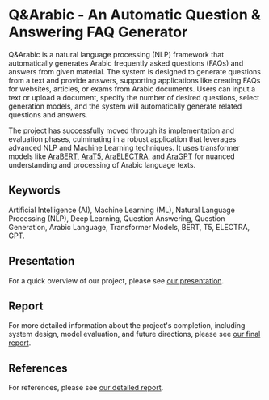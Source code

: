 # **Q&Arabic - An Automatic Question & Answering FAQ Generator**

Q&Arabic is a natural language processing (NLP) framework that automatically generates Arabic frequently asked questions (FAQs) and answers from given material. The system is designed to generate questions from a text and provide answers, supporting applications like creating FAQs for websites, articles, or exams from Arabic documents. Users can input a text or upload a document, specify the number of desired questions, select generation models, and the system will automatically generate related questions and answers.

The project has successfully moved through its implementation and evaluation phases, culminating in a robust application that leverages advanced NLP and Machine Learning techniques. It uses transformer models like [AraBERT](https://github.com/aub-mind/arabert/tree/master/arabert), [AraT5](https://github.com/UBC-NLP/araT5), [AraELECTRA](https://github.com/aub-mind/arabert/tree/master/araelectra), and [AraGPT](https://github.com/aub-mind/arabert/tree/master/aragpt2) for nuanced understanding and processing of Arabic language texts.


## **Keywords**
Artificial Intelligence (AI), Machine Learning (ML), Natural Language Processing (NLP), Deep Learning, Question Answering, Question Generation, Arabic Language, Transformer Models, BERT, T5, ELECTRA, GPT.

## **Presentation**
For a quick overview of our project, please see [our presentation](/presentation.pptx).

## **Report**
For more detailed information about the project's completion, including system design, model evaluation, and future directions, please see [our final report](/report.pdf).

## **References**
For references, please see [our detailed report](/report.pdf).
